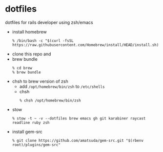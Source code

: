 # dotfiles
dotfiles for rails developer using zsh/emacs

- install homebrew
  ```
  % /bin/bash -c "$(curl -fsSL https://raw.githubusercontent.com/Homebrew/install/HEAD/install.sh)"
  ```
- clone this repo and
- brew bundle
  ```
  % cd brew
  % brew bundle
  ```
- chsh to brew version of zsh
  - add `/opt/homebrew/bin/zsh` to `/etc/shells`
  - chsh
    ```
    % chsh /opt/homebrew/bin/zsh
    ```
- stow
  ```
  % stow -t ~ -v --dotfiles brew emacs gh git karabiner raycast readline ruby zsh
  ```
- install gem-src
  ```
  % git clone https://github.com/amatsuda/gem-src.git "$(rbenv root)/plugins/gem-src"
  ```
